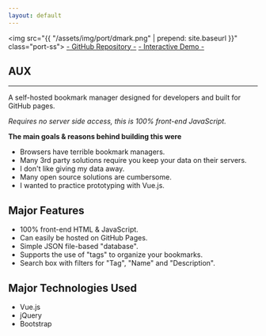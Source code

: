 ```yaml
---
layout: default
---
```


<img src="{{ "/assets/img/port/dmark.png" | prepend: site.baseurl }}" class="port-ss">
<a class="button-full repo-btn" href="https://github.com/matdombrock/dMark" target="_blank">- GitHub Repository -</a>
<a class="button-full demo-btn"  href="http://mzero.space/dMark/" target="_blank">- Interactive Demo -</a>
<h2 class="post-title">AUX</h2>
<hr>
A self-hosted bookmark manager designed for developers and built for GitHub pages.

*Requires no server side access, this is 100% front-end JavaScript.*

**The main goals & reasons behind building this were**
* Browsers have terrible bookmark managers.
* Many 3rd party solutions require you keep your data on their servers.
* I don't like giving my data away.
* Many open source solutions are cumbersome.
* I wanted to practice prototyping with Vue.js.

## Major Features
* 100% front-end HTML & JavaScript. 
* Can easily be hosted on GitHub Pages.
* Simple JSON file-based "database".
* Supports the use of "tags" to organize your bookmarks. 
* Search box with filters for "Tag", "Name" and "Description".

## Major Technologies Used
* Vue.js
* jQuery
* Bootstrap